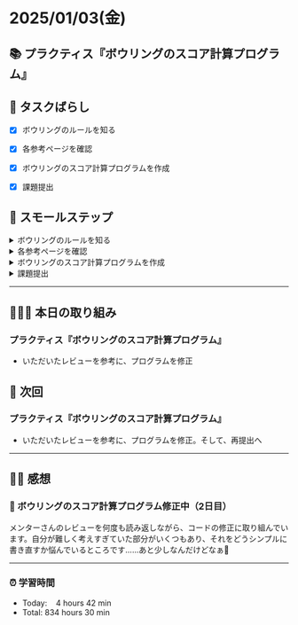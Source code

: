 # 2025/01/03(金)
## 📚 プラクティス『ボウリングのスコア計算プログラム』


## 🧩 タスクばらし
- [x] ボウリングのルールを知る
- [x] 各参考ページを確認
- [x] ボウリングのスコア計算プログラムを作成
- [x] 課題提出


## 🐾 スモールステップ
<details><summary>ボウリングのルールを知る</summary>

- [x] ルール詳細を確認
</details>

<details><summary>各参考ページを確認</summary>

- [x] [Docs: 「新ルール（カレントフレームシステム）」のボウリングのスコア計算プログラムの書き方](https://bootcamp.fjord.jp/pages/249)
- [x] [Docs: ボウリングのルールとスコアの付け方](https://bootcamp.fjord.jp/pages/619)
- [x] [プログラミングでよく使う英単語のまとめ【随時更新】 - Qiita](https://qiita.com/Ted-HM/items/7dde25dcffae4cdc7923)
</details>

<details><summary>ボウリングのスコア計算プログラムを作成</summary>

- [x] ボウリングのスコア計算プログラムを作成
</details>

<details><summary>課題提出</summary>

- [x] ボウリングのスコア計算プログラムに rubocop-fjord を通す
- [x] ボウリングのスコア計算プログラムを Pull Request として提出
- [x] 提出物作成・メンターさんへの提出
   - [x] Pull Request の URL を貼り付ける
   - [x] Terminal で実行した結果を**テキスト**で提出物本文に貼り付ける
   - [x] 「プログラム実行の例」にある入力例全て実行結果をスクリーンショットで貼り付ける
   - [x] rubocop-fjord のチェックが全てパスした内容をスクリーンショットで貼り付ける
</details>


------------


## 🧑🏻‍💻 本日の取り組み
### プラクティス『ボウリングのスコア計算プログラム』
- いただいたレビューを参考に、プログラムを修正

## 🎯 次回
### プラクティス『ボウリングのスコア計算プログラム』
- いただいたレビューを参考に、プログラムを修正。そして、再提出へ


------------


## ✍🏻 感想
### 🎳 ボウリングのスコア計算プログラム修正中（2日目）
メンターさんのレビューを何度も読み返しながら、コードの修正に取り組んでいます。自分が難しく考えすぎていた部分がいくつもあり、それをどうシンプルに書き直すか悩んでいるところです......あと少しなんだけどなぁ🤔

------------


### ⏰ 学習時間
- Today:&nbsp;&nbsp;&nbsp; 4 hours 42 min
- Total: 834 hours 30 min
